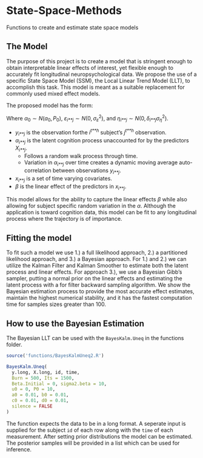 # State-Space-Methods

Functions to create and estimate state space models

## The Model

The purpose of this project is to create a model that is stringent
enough to obtain interpretable linear effects of interest, yet flexible
enough to accurately fit longitudinal neuropsychological data. We
propose the use of a specific State Space Model (SSM), the Local Linear
Trend Model (LLT), to accomplish this task. This model is meant as a
suitable replacement for commonly used mixed effect models.

The proposed model has the form:

Where *α*<sub>0</sub> ∼ *N*(*a*<sub>0</sub>, *P*<sub>0</sub>),
*ε*<sub>*i**j*</sub> ∼ *N*(0, *σ*<sub>*ε*</sub><sup>2</sup>), and
*η*<sub>*i**j*</sub> ∼ *N*(0, *δ*<sub>*i**j*</sub>*σ*<sub>*η*</sub><sup>2</sup>).

-   *y*<sub>*i**j*</sub> is the observation forthe *i*<sup>*t**h*</sup>
    subject’s *j*<sup>*t**h*</sup> observation.
-   *α*<sub>*i**j*</sub> is the latent cognition process unaccounted for
    by the predictors *X*<sub>*i**j*</sub>.
    -   Follows a random walk process through time.
    -   Variation in *α*<sub>*i**j*</sub> over time creates a dynamic
        moving average auto-correlation between observations
        *y*<sub>*i**j*</sub>.
-   *x*<sub>*i**j*</sub> is a set of time varying covariates.
-   *β* is the linear effect of the predictors in *x*<sub>*i**j*</sub>.

This model allows for the ability to capture the linear effects *β*
while also allowing for subject specific random variation in the *α*.
Although the application is toward cognition data, this model can be fit
to any longitudinal process where the trajectory is of importance.

## Fitting the model

To fit such a model we use 1.) a full likelihood approach, 2.) a
partitioned likelihood approach, and 3.) a Bayesian approach. For 1.)
and 2.) we can utilize the Kalman Filter and Kalman Smoother to estimate
both the latent process and linear effects. For approach 3.), we use a
Bayesian Gibb’s sampler, putting a normal prior on the linear effects
and estimating the latent process with a for filter backward sampling
algorithm. We show the Bayesian estimation process to provide the most
accurate effect estimates, maintain the highest numerical stability, and
it has the fastest computation time for samples sizes greater than 100.

## How to use the Bayesian Estimation

The Bayesian LLT can be used with the `BayesKalm.Uneq` in the functions
folder.

``` r
source('functions/BayesKalmUneq2.R')

BayesKalm.Uneq(
  y.long, X.long, id, time, 
  Burn = 500, Its = 1500, 
  Beta.Initial = 0, sigma2.beta = 10, 
  u0 = 0, P0 = 10, 
  a0 = 0.01, b0 = 0.01, 
  c0 = 0.01, d0 = 0.01, 
  silence = FALSE
)
```

The function expects the data to be in a long format. A seperate input
is supplied for the subject `id` of each row along with the `time` of
each measurement. After setting prior distributions the model can be
estimated. The posterior samples will be provided in a list which can be
used for inference.

